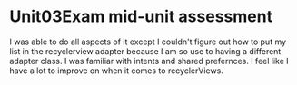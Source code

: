 # Unit03Exam mid-unit assessment
I was able to do all aspects of it except I couldn't figure out how to put my list in the recyclerview adapter  because I am
so use to having a different adapter class.
I was familiar with intents and shared prefernces.
I feel like I have a lot to improve on when it comes to recyclerViews.
